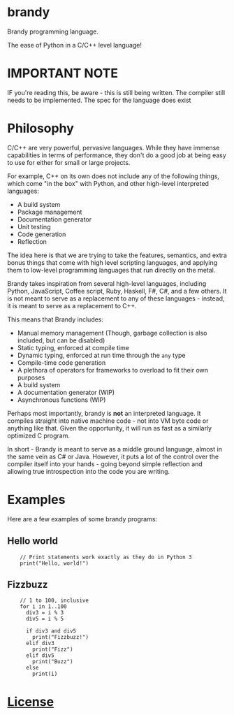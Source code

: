 # brandy

Brandy programming language.

The ease of Python in a C/C++ level language!

# IMPORTANT NOTE

IF you're reading this, be aware - this is still being written. The compiler
still needs to be implemented. The spec for the language does exist

# Philosophy

C/C++ are very powerful, pervasive languages. While they have immense
capabilities in terms of performance, they don't do a good job at being easy to
use for either for small or large projects.

For example, C++ on its own does not include any of the following things, which
come "in the box" with Python, and other high-level interpreted languages:

* A build system
* Package management
* Documentation generator
* Unit testing
* Code generation
* Reflection

The idea here is that we are trying to take the features, semantics, and extra
bonus things that come with high level scripting languages, and applying them to
low-level programming languages that run directly on the metal.

Brandy takes inspiration from several high-level languages, including Python,
JavaScript, Coffee script, Ruby, Haskell, F#, C#, and a few others. It is not
meant to serve as a replacement to any of these languages - instead, it is meant
to serve as a replacement to C++.

This means that Brandy includes:

* Manual memory management (Though, garbage collection is also included, but can
be disabled)
* Static typing, enforced at compile time
* Dynamic typing, enforced at run time through the `any` type
* Compile-time code generation
* A plethora of operators for frameworks to overload to fit their own purposes
* A build system
* A documentation generator (WIP)
* Asynchronous functions (WIP)

Perhaps most importantly, brandy is **not** an interpreted language. It compiles
straight into native machine code - not into VM byte code or anything like that.
Given the opportunity, it will run as fast as a similarly optimized C program.

In short - Brandy is meant to serve as a middle ground language, almost in the
same vein as C# or Java. However, it puts a lot of the control over the compiler
itself into your hands - going beyond simple reflection and allowing true
introspection into the code you are writing.

# Examples

Here are a few examples of some brandy programs:

## Hello world

```brandy
    // Print statements work exactly as they do in Python 3
    print("Hello, world!")
```

## Fizzbuzz

```brandy
    // 1 to 100, inclusive
    for i in 1..100
      div3 = i % 3
      div5 = i % 5

      if div3 and div5
        print("Fizzbuzz!")
      elif div3
        print("Fizz")
      elif div5
        print("Buzz")
      else
        print(i)
```

# [License](LICENSE)
